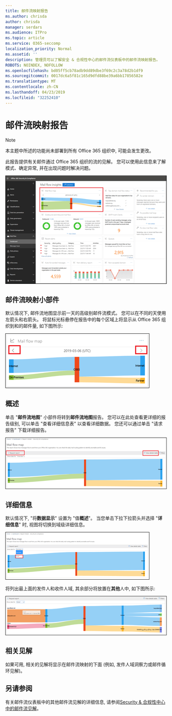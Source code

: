 ```yaml
---
title: 邮件流映射报告
ms.author: chrisda
author: chrisda
manager: serdars
ms.audience: ITPro
ms.topic: article
ms.service: O365-seccomp
localization_priority: Normal
ms.assetid: ''
description: 管理员可以了解安全 & 合规性中心的邮件流仪表板中的邮件流映射报告。
ROBOTS: NOINDEX, NOFOLLOW
ms.openlocfilehash: bd05ff5cb78adb9dd89dbe3f69c2c3a78d2b1df9
ms.sourcegitcommit: 0017dc6a5f81c165d9dfd88be39a6bb17856582e
ms.translationtype: MT
ms.contentlocale: zh-CN
ms.lasthandoff: 04/23/2019
ms.locfileid: "32252410"
---
```

# <a name="mail-flow-map-report"></a>邮件流映射报告

> [!NOTE]
> 本主题中所述的功能尚未部署到所有 Office 365 组织中, 可能会发生更改。

此报告提供有关邮件通过 Office 365 组织的流的见解。 您可以使用此信息来了解模式、确定异常, 并在出现问题时解决问题。

![Security & 合规性中心的邮件流仪表板中的邮件流映射报告](media/mail-flow-map-selected.png)

## <a name="mail-flow-map-widget"></a>邮件流映射小部件

默认情况下, 邮件流地图显示前一天的高级别邮件流模式。 您可以在不同的天使用左箭头和右箭头。 将鼠标光标悬停在报告中的每个区域上将显示从 Office 365 组织到和的邮件量, 如下图所示:

![邮件流映射小组件中的向左和向右箭头](media/mail-flow-map-widget.png)

## <a name="overview"></a>概述

单击 "**邮件流地图**" 小部件将转到**邮件流地图**报告。 您可以在此处查看更详细的报告级别, 可以单击 "查看详细信息表" 以查看详细数据。 您还可以通过单击 "请求报告" 下载详细报告。

![邮件流映射报告中的概述视图](media/mail-flow-map-overview.png)

## <a name="details"></a>详细信息

默认情况下, "将**数据显示**" 设置为 "值**概述**"。 当您单击下拉下拉箭头并选择 "**详细信息**" 时, 视图将切换到域级详细信息。

![在邮件流映射报告中选择 "在概述视图中显示数据中的详细信息"](media/mail-flow-map-select-detail.png)

将列出最上面的发件人和收件人域, 其余部分将放置在**其他**人中, 如下图所示:

![邮件流映射报告中的详细信息视图](media/mail-flow-map-detail.png)

## <a name="related-insights"></a>相关见解

如果可用, 相关的见解将显示在邮件流映射的下面 (例如, 发件人域洞察力或邮件循环见解)。

## <a name="see-also"></a>另请参阅

有关邮件流仪表板中的其他邮件流见解的详细信息, 请参阅[Security & 合规性中心中的邮件流见解](mail-flow-insights-v2.md)。